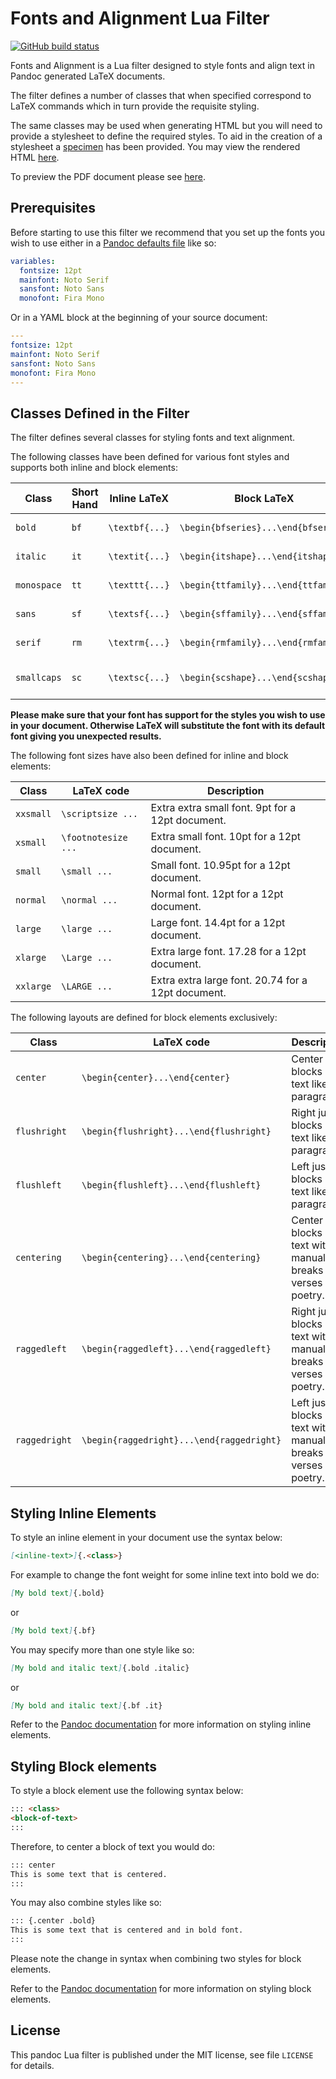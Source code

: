 Fonts and Alignment Lua Filter
==============================================================================

[![GitHub build status][CI badge]][CI workflow]

Fonts and Alignment is a Lua filter designed to style fonts and align text in Pandoc generated LaTeX documents.

The filter defines a number of classes that when specified correspond to LaTeX commands which in turn provide the requisite styling.

The same classes may be used when generating HTML but you will need to provide a stylesheet to define the required styles. To aid in the creation of a stylesheet a [specimen](https://github.com/nandac/fonts-and-alignment/blob/main/specimens/specimen.css) has been provided. You may view the rendered HTML [here](https://htmlpreview.github.io/?https://github.com/nandac/fonts-and-alignment/blob/main/specimens/specimen.html).

To preview the PDF document please see [here](https://github.com/nandac/fonts-and-alignment/blob/main/specimens/specimen.pdf).

[CI badge]: https://img.shields.io/github/workflow/status/nandac/fonts-and-alignment/CI?logo=github
[CI workflow]: https://github.com/nandac/fonts-and-alignment/actions/workflows/ci.yaml

Prerequisites
-----------------------------------------------------------------

Before starting to use this filter we recommend that you set up the fonts you wish to use either in a [Pandoc defaults file](https://pandoc.org/MANUAL.html#defaults-files) like so:

```yaml
variables:
  fontsize: 12pt
  mainfont: Noto Serif
  sansfont: Noto Sans
  monofont: Fira Mono
```

Or in a YAML block at the beginning of your source document:

```yaml
---
fontsize: 12pt
mainfont: Noto Serif
sansfont: Noto Sans
monofont: Fira Mono
---

```

Classes Defined in the Filter
-----------------------------------------------------------------

The filter defines several classes for styling fonts and text alignment.

The following classes have been defined for various font styles and supports both inline and block elements:

| Class       | Short Hand | Inline LaTeX   | Block LaTeX                         | Description               |
|-------------|------------|----------------|-------------------------------------|---------------------------|
| `bold`      | `bf`       | `\textbf{...}` | `\begin{bfseries}...\end{bfseries}` | Bold font weight.          |
| `italic`    | `it`       | `\textit{...}` | `\begin{itshape}...\end{itshape}`   | Italic font style.         |
| `monospace` | `tt`       | `\texttt{...}` | `\begin{ttfamily}...\end{ttfamily}` | Monospace font family.     |
| `sans`      | `sf`       | `\textsf{...}` | `\begin{sffamily}...\end{sffamily}` | Sans-serif font family.    |
| `serif`     | `rm`       | `\textrm{...}` | `\begin{rmfamily}...\end{rmfamily}` | Serif font family.         |
| `smallcaps` | `sc`       | `\textsc{...}` | `\begin{scshape}...\end{scshape}`   | Small capitals font style. |

__Please make sure that your font has support for the styles you wish to use in your document. Otherwise LaTeX will substitute the font with its default font giving you unexpected results.__

The following font sizes have also been defined for inline and block elements:

| Class     | LaTeX code          | Description                                        |
|-----------|---------------------|----------------------------------------------------|
| `xxsmall` | `\scriptsize ...`   | Extra extra small font. 9pt for a 12pt document.   |
| `xsmall`  | `\footnotesize ...` | Extra small font. 10pt for a 12pt document.        |
| `small`   | `\small ...`        | Small font. 10.95pt for a 12pt document.           |
| `normal`  | `\normal ...`       | Normal font. 12pt for a 12pt document.             |
| `large`   | `\large ...`        | Large font. 14.4pt for a 12pt document.            |
| `xlarge`  | `\Large ...`        | Extra large font. 17.28 for a 12pt document.       |
| `xxlarge` | `\LARGE ...`        | Extra extra large font. 20.74 for a 12pt document. |

The following layouts are defined for block elements exclusively:

| Class         | LaTeX code                                | Description                                                                 |
|---------------|-------------------------------------------|-----------------------------------------------------------------------------|
| `center`      | `\begin{center}...\end{center}`           | Center blocks of text like paragraphs.                                      |
| `flushright`  | `\begin{flushright}...\end{flushright}`   | Right justify blocks of text like paragraphs.                               |
| `flushleft`   | `\begin{flushleft}...\end{flushleft}`     | Left justify blocks of text like paragraphs.                                |
| `centering`   | `\begin{centering}...\end{centering}`     | Center blocks of text with manual line breaks like verses of poetry.        |
| `raggedleft`  | `\begin{raggedleft}...\end{raggedleft}`   | Right justify blocks of text with manual line breaks like verses of poetry. |
| `raggedright` | `\begin{raggedright}...\end{raggedright}` | Left justify blocks of text with manual line breaks like verses of poetry.  |

Styling Inline Elements
-----------------------------------------------------------------

To style an inline element in your document use the syntax below:

```markdown
[<inline-text>]{.<class>}
```

For example to change the font weight for some inline text into bold we do:

```markdown
[My bold text]{.bold}
```

or

```markdown
[My bold text]{.bf}
```

You may specify more than one style like so:

```markdown
[My bold and italic text]{.bold .italic}
```

or

```markdown
[My bold and italic text]{.bf .it}
```

Refer to the [Pandoc documentation](https://pandoc.org/MANUAL.html#extension-bracketed_spans) for more information on styling inline elements.

Styling Block elements
-----------------------------------------------------------------

To style a block element use the following syntax below:

```markdown
::: <class>
<block-of-text>
:::
```

Therefore, to center a block of text you would do:

```markdown
::: center
This is some text that is centered.
:::
```

You may also combine styles like so:

```markdown
::: {.center .bold}
This is some text that is centered and in bold font.
:::
```

Please note the change in syntax when combining two styles for block elements.

Refer to the [Pandoc documentation](https://pandoc.org/MANUAL.html#extension-fenced_divs) for more information on styling block elements.

License
------------------------------------------------------------------

This pandoc Lua filter is published under the MIT license, see
file `LICENSE` for details.
